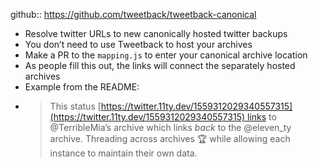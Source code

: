 github::  https://github.com/tweetback/tweetback-canonical

- Resolve twitter URLs to new canonically hosted twitter backups
- You don’t need to use Tweetback to host your archives
- Make a PR to the `mapping.js` to enter your canonical archive location
- As people fill this out, the links will connect the separately hosted archives
- Example from the README:
- > This status [https://twitter.11ty.dev/1559312029340557315](https://twitter.11ty.dev/1559312029340557315) links to @TerribleMia’s archive which links *back* to the @eleven_ty archive. Threading across archives 🏆 while allowing each instance to maintain their own data.